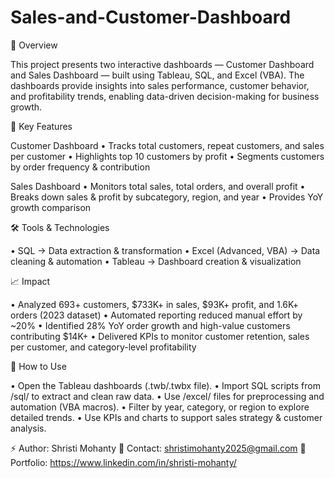 # Sales-and-Customer-Dashboard

📌 Overview

This project presents two interactive dashboards — Customer Dashboard and Sales Dashboard — built using Tableau, SQL, and Excel (VBA).
The dashboards provide insights into sales performance, customer behavior, and profitability trends, enabling data-driven decision-making for business growth.

🔑 Key Features

Customer Dashboard
•	Tracks total customers, repeat customers, and sales per customer
•	Highlights top 10 customers by profit
•	Segments customers by order frequency & contribution

Sales Dashboard
•	Monitors total sales, total orders, and overall profit
•	Breaks down sales & profit by subcategory, region, and year
•	Provides YoY growth comparison

🛠️ Tools & Technologies

•	SQL → Data extraction & transformation
•	Excel (Advanced, VBA) → Data cleaning & automation
•	Tableau → Dashboard creation & visualization

📈 Impact

•	Analyzed 693+ customers, $733K+ in sales, $93K+ profit, and 1.6K+ orders (2023 dataset)
•	Automated reporting reduced manual effort by ~20%
•	Identified 28% YoY order growth and high-value customers contributing $14K+
•	Delivered KPIs to monitor customer retention, sales per customer, and category-level profitability

🚀 How to Use

•	Open the Tableau dashboards (.twb/.twbx file).
•	Import SQL scripts from /sql/ to extract and clean raw data.
•	Use /excel/ files for preprocessing and automation (VBA macros).
•	Filter by year, category, or region to explore detailed trends.
•	Use KPIs and charts to support sales strategy & customer analysis.

⚡ Author: Shristi Mohanty
📧 Contact: shristimohanty2025@gmail.com
🔗 Portfolio: https://www.linkedin.com/in/shristi-mohanty/

